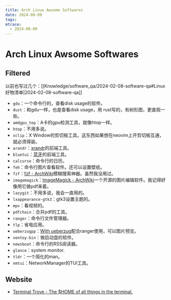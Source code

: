 ```yaml
---
title: Arch Linux Awsome Softwares
date: 2024-08-09
tags: 
mtrace:
  - 2024-08-09
---
```


# Arch Linux Awsome Softwares

## Filtered

以前也写过几个：[[Knowledge/software_qa/2024-02-08-software-qa#Linux好物清单|2024-02-08-software-qa]]

- `gdu`：一个命令行的，查看disk usage的软件。
- `dust`：和gdu一样，也是查看disk usage，用 rust写的，有树形图，更直观一些。
- `amdgpu_top`：A卡的gpu检测工具，就像htop一样。
- `htop`：不用多说。
- `xclip`：X Window的剪切板工具。这东西如果想在neovim上开剪切板互通，就必须得装。
- `arandr`：[xrandr](https://wiki.archlinux.org/title/Xrandr)的前端工具。
- `bluetui`：[蓝牙](https://wiki.archlinux.org/title/Bluetooth)的前端工具。
- `calcurse`：命令行的日历。
- `feh`：命令行图片查看软件。还可以设置壁纸。
- `fzf`：[fzf - ArchWiki](https://wiki.archlinux.org/title/Fzf)模糊搜索神器。虽然我没用过。
- `imagemagick`：[ImageMagick - ArchWiki](https://wiki.archlinux.org/title/ImageMagick)一个开源的图片编辑软件。我记得好像用它做pdf来着。
- `lazygit`：不用多说，我会一直用的。
- `lxappearance-gtk3`：gtk3设置主题的。
- `mpv`：看视频的。
- `pdfchain`：合并pdf的工具。
- `ranger`：命令行文件管理器。
- `tlp`：省电应用。
- `ueberzugpp`：[With ueberzug](https://github.com/ranger/ranger/wiki/Image-Previews#with-ueberzug)配合ranger使用，可以图片预览。
- `ventoy-bin`：做启动盘的软件。
- `newsboat`：命令行的RSS阅读器。
- `glance`：system monitor.
- `tldr`：一个简化的man。
- `nmtui`：NetworkManager的TUI工具。

## Website

- [Terminal Trove - The $HOME of all things in the terminal.](https://terminaltrove.com/)